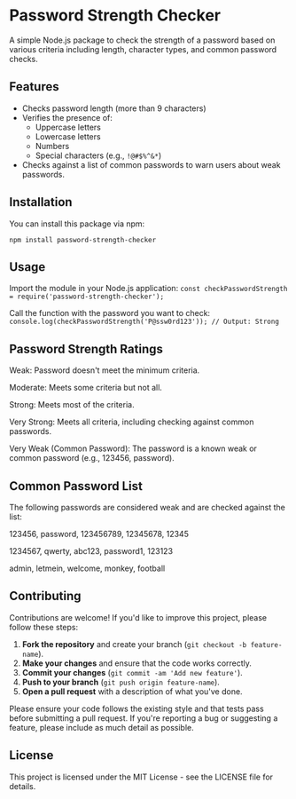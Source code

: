# Password Strength Checker

A simple Node.js package to check the strength of a password based on various criteria including length, character types, and common password checks.

## Features

- Checks password length (more than 9 characters)
- Verifies the presence of:
  - Uppercase letters
  - Lowercase letters
  - Numbers
  - Special characters (e.g., `!@#$%^&*`)
- Checks against a list of common passwords to warn users about weak passwords.

## Installation

You can install this package via npm:

```
npm install password-strength-checker
```
## Usage

Import the module in your Node.js application:
```const checkPasswordStrength = require('password-strength-checker');```

Call the function with the password you want to check:
```console.log(checkPasswordStrength('P@ssw0rd123')); // Output: Strong```

## Password Strength Ratings
Weak: Password doesn't meet the minimum criteria.

Moderate: Meets some criteria but not all.

Strong: Meets most of the criteria.

Very Strong: Meets all criteria, including checking against common passwords.

Very Weak (Common Password): The password is a known weak or common password (e.g., 123456, password).

## Common Password List
The following passwords are considered weak and are checked against the list:

123456, password, 123456789, 12345678, 12345

1234567, qwerty, abc123, password1, 123123

admin, letmein, welcome, monkey, football

## Contributing

Contributions are welcome! If you'd like to improve this project, please follow these steps:

1. **Fork the repository** and create your branch (```git checkout -b feature-name```).
2. **Make your changes** and ensure that the code works correctly.
3. **Commit your changes** (```git commit -am 'Add new feature'```).
4. **Push to your branch** (```git push origin feature-name```).
5. **Open a pull request** with a description of what you've done.

Please ensure your code follows the existing style and that tests pass before submitting a pull request. If you're reporting a bug or suggesting a feature, please include as much detail as possible.

## License
This project is licensed under the MIT License - see the LICENSE file for details.
